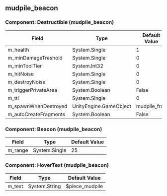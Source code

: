 ## mudpile_beacon

### Component: Destructible (mudpile_beacon)

|Field|Type|Default Value|
|-----|----|-------------|
|m_health|System.Single|1|
|m_minDamageTreshold|System.Single|0|
|m_minToolTier|System.Int32|0|
|m_hitNoise|System.Single|0|
|m_destroyNoise|System.Single|0|
|m_triggerPrivateArea|System.Boolean|False|
|m_ttl|System.Single|0|
|m_spawnWhenDestroyed|UnityEngine.GameObject|mudpile_frac|
|m_autoCreateFragments|System.Boolean|False|

### Component: Beacon (mudpile_beacon)

|Field|Type|Default Value|
|-----|----|-------------|
|m_range|System.Single|25|

### Component: HoverText (mudpile_beacon)

|Field|Type|Default Value|
|-----|----|-------------|
|m_text|System.String|$piece_mudpile|

